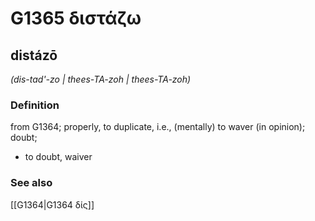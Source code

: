 # G1365 διστάζω

## distázō

_(dis-tad'-zo | thees-TA-zoh | thees-TA-zoh)_

### Definition

from G1364; properly, to duplicate, i.e., (mentally) to waver (in opinion); doubt; 

- to doubt, waiver

### See also

[[G1364|G1364 δίς]]
